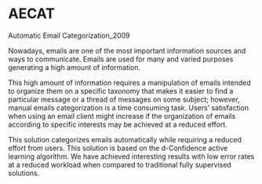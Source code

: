 # AECAT
Automatic Email Categorization_2009

Nowadays, emails are one of the most important information sources and ways to communicate. Emails are used for many and varied purposes generating a high amount of information. 

This high amount of information requires a manipulation of emails intended to organize them on a specific taxonomy that makes it easier to find a particular message or a thread of messages on some subject; however, manual emails categorization is a time consuming task. Users’ satisfaction when using an email client might increase if the organization of emails according to specific interests may be achieved at a reduced effort. 

This solution categorizes emails automatically while requiring a reduced effort from users. This solution is based on the d-Confidence active learning algorithm. We have achieved interesting results with low error rates at a reduced workload when compared to traditional fully supervised solutions.
